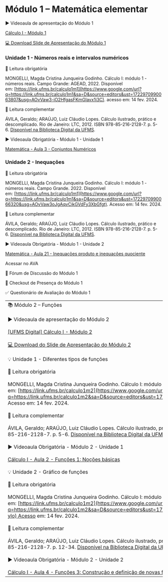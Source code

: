 # Módulo 1 – Matemática elementar

▶️ Videoaula de apresentação do Módulo 1

[Cálculo I - Módulo 1](https://www.google.com/url?q=https://youtu.be/hVJm3AhTcks&sa=D&source=editors&ust=1722970990062230&usg=AOvVaw1vxPqJfRQsSS7crxDBySww)

[💻 Download Slide de Apresentação do Módulo 1](https://www.google.com/url?q=https://docs.google.com/presentation/d/1_QFeIWhWQmiORD-bEHL1ZtQZgwcyVA5Ap33xMBomEs8/export/pdf&sa=D&source=editors&ust=1722970990062760&usg=AOvVaw0TGj85NRIbR86Yt4JcMYXo)

### Unidade 1 - Números reais e intervalos numéricos

📕 Leitura obrigatória

MONGELLI, Magda Cristina Junqueira Godinho. Cálculo I: módulo 1 - números reais. Campo Grande: AGEAD, 2022. Disponível em: [https://link.ufms.br/calculo1m1](https://www.google.com/url?q=https://link.ufms.br/calculo1m1&sa=D&source=editors&ust=1722970990063807&usg=AOvVaw3-iO2HfgasFKmGlavx1i3C). acesso em: 14 fev. 2024.

📗 Leitura complementar

ÁVILA, Geraldo; ARAÚJO, Luiz Cláudio Lopes. Cálculo ilustrado, prático e descomplicado. Rio de Janeiro: LTC, 2012. ISBN 978-85-216-2128-7. p. 5-6. [Disponível na Biblioteca Digital da UFMS](https://www.google.com/url?q=https://pergamum.ufms.br/&sa=D&source=editors&ust=1722970990064546&usg=AOvVaw2b4jZ3rOf1GHES_9fnItd1).

▶️ Videoaula Obrigatória - Módulo 1 - Unidade 1

[Matemática - Aula 3 - Conjuntos Numéricos](https://www.google.com/url?q=https://www.youtube.com/watch?v%3D-AheSXxm_bE&sa=D&source=editors&ust=1722970990065147&usg=AOvVaw2Vk9Fp3RvbGNiwPggY4cK7)

### Unidade 2 - Inequações

📕 Leitura obrigatória

MONGELLI, Magda Cristina Junqueira Godinho. Cálculo I: módulo 1 - números reais. Campo Grande. 2022. Disponível em: [https://link.ufms.br/calculo1m1](https://www.google.com/url?q=https://link.ufms.br/calculo1m1&sa=D&source=editors&ust=1722970990066320&usg=AOvVaw3oJgAqvCikGVdFy3XbGfgt). Acesso em: 14 fev. 2024.

📗 Leitura complementar

ÁVILA, Geraldo; ARAÚJO, Luiz Cláudio Lopes. Cálculo ilustrado, prático e descomplicado. Rio de Janeiro: LTC, 2012. ISBN 978-85-216-2128-7. p. 5-6. [Disponível na Biblioteca Digital da UFMS](https://www.google.com/url?q=https://pergamum.ufms.br/&sa=D&source=editors&ust=1722970990067133&usg=AOvVaw17ePFvE2HmxzcFtcXdDky0).

▶️ Videoaula Obrigatória - Módulo 1 - Unidade 2

[Matemática - Aula 21 - Inequações produto e inequações quociente](https://www.google.com/url?q=https://www.youtube.com/watch?v%3DMW7A08TirRY&sa=D&source=editors&ust=1722970990067726&usg=AOvVaw2eu0fcqL3K1S5PblAbIb3Q)

Acessar no AVA

💬 Fórum de Discussão do Módulo 1

📍 Checkout de Presença do Módulo 1

✅ Questionário de Avaliação do Módulo 1

|                                                                                                                                                                                                                                                                                                                                                                                                                                                                                                                                                                                                                                                                                                                                                                                                                                                                                                                                                                                                                                                                                                                                                                                                                                                                                                                                                                                                                                                                                                                                                                                                                                                                                                                                                                                                                                                                                                                                                                                                                                                                                                                                                                                                                                                                                                                                                                                                                                                                                                                                                                                                                                            |
| ------------------------------------------------------------------------------------------------------------------------------------------------------------------------------------------------------------------------------------------------------------------------------------------------------------------------------------------------------------------------------------------------------------------------------------------------------------------------------------------------------------------------------------------------------------------------------------------------------------------------------------------------------------------------------------------------------------------------------------------------------------------------------------------------------------------------------------------------------------------------------------------------------------------------------------------------------------------------------------------------------------------------------------------------------------------------------------------------------------------------------------------------------------------------------------------------------------------------------------------------------------------------------------------------------------------------------------------------------------------------------------------------------------------------------------------------------------------------------------------------------------------------------------------------------------------------------------------------------------------------------------------------------------------------------------------------------------------------------------------------------------------------------------------------------------------------------------------------------------------------------------------------------------------------------------------------------------------------------------------------------------------------------------------------------------------------------------------------------------------------------------------------------------------------------------------------------------------------------------------------------------------------------------------------------------------------------------------------------------------------------------------------------------------------------------------------------------------------------------------------------------------------------------------------------------------------------------------------------------------------------------------ |
| 📚 Módulo 2 – Funções<br><br>▶️ Videoaula de apresentação do Módulo 2<br><br>[[UFMS Digital] Cálculo I - Módulo 2](https://www.google.com/url?q=https://youtu.be/fcYyWWxNbfw&sa=D&source=editors&ust=1722970990069423&usg=AOvVaw05UG40vovy6K0NYu4ZXo8Y)<br><br>[💻 Download do Slide de Apresentação do Módulo 2](https://www.google.com/url?q=https://docs.google.com/presentation/d/1lXBms9hzf9WMWW__86YpviGQ5ByMVD2OF4y_jO7g4ds/edit?usp%3Ddrive_link&sa=D&source=editors&ust=1722970990069890&usg=AOvVaw2NAOr-FuntBvHLqmNA-Va7)<br><br>💡 Unidade 1 - Diferentes tipos de funções<br><br>📕 Leitura obrigatória<br><br>MONGELLI, Magda Cristina Junqueira Godinho. Cálculo I: módulo 2 - funções. Campo Grande: AGEAD, 2022. Disponível em: [https://link.ufms.br/calculo1m2](https://www.google.com/url?q=https://link.ufms.br/calculo1m2&sa=D&source=editors&ust=1722970990071064&usg=AOvVaw2Ip4OrwoxFAadhgHs2K_Qs). Acesso em: 14 fev. 2024.<br><br>📗 Leitura complementar<br><br>ÁVILA, Geraldo; ARAÚJO, Luiz Cláudio Lopes. Cálculo ilustrado, prático e descomplicado. Rio de Janeiro: LTC, 2012. ISBN 978-85-216-2128-7. p. 5-6. [Disponível na Biblioteca Digital da UFMS](https://www.google.com/url?q=https://pergamum.ufms.br/&sa=D&source=editors&ust=1722970990071975&usg=AOvVaw1lcY3ea41w7sbmh6RjB0Ao).<br><br>▶️ Videoaula Obrigatória - Módulo 2 - Unidade 1<br><br>[Cálculo I - Aula 2 - Funções 1: Noções básicas](https://www.google.com/url?q=https://youtu.be/ot8n4I64A38&sa=D&source=editors&ust=1722970990072634&usg=AOvVaw0_hfHAkOedTt9RfbW-UZbv)<br><br>💡 Unidade 2 - Gráfico de funções<br><br>📕 Leitura obrigatória<br><br>MONGELLI, Magda Cristina Junqueira Godinho. Cálculo I: módulo 2 - funções. Campo Grande: AGEAD, 2022. Disponível em: [https://link.ufms.br/calculo1m2](https://www.google.com/url?q=https://link.ufms.br/calculo1m2&sa=D&source=editors&ust=1722970990073500&usg=AOvVaw2PVfIlHi-Ee5piyL-q-ylo) Acesso em: 14 fev. 2024.<br><br>📗 Leitura complementar<br><br>ÁVILA, Geraldo; ARAÚJO, Luiz Cláudio Lopes. Cálculo ilustrado, prático e descomplicado. Rio de Janeiro: LTC, 2012. ISBN 978-85-216-2128-7. p. 12-34. [Disponível na Biblioteca Digital da UFMS](https://www.google.com/url?q=https://pergamum.ufms.br/&sa=D&source=editors&ust=1722970990074066&usg=AOvVaw1E0DlKmyCDwtV5-qrjYNni).<br><br>▶️ Videoaula Obrigatória - Módulo 2 - Unidade 2<br><br>[Cálculo I - Aula 4 - Funções 3: Construção e definição de novas funções](https://www.google.com/url?q=https://youtu.be/DGy6CYTag8I&sa=D&source=editors&ust=1722970990074615&usg=AOvVaw25LiKQrCaSfSU5V0U6UR4e) |